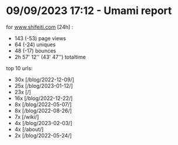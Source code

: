 # 09/09/2023 17:12 - Umami report
for www.shifeiti.com [24h] :

 - 143 (-53) page views
 - 64 (-24) uniques
 - 48 (-17) bounces
 - 2h 57' 12'' (43' 47'') totaltime


top 10 urls:
 - 30x [/blog/2022-12-09/]
 - 25x [/blog/2023-01-12/]
 - 23x [/]
 - 16x [/blog/2022-12-22/]
 - 8x [/blog/2022-05-07/]
 - 8x [/blog/2022-08-26/]
 - 7x [/wiki/]
 - 4x [/blog/2023-02-03/]
 - 4x [/about/]
 - 2x [/blog/2022-05-24/]


